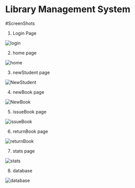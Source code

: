 # Library Management System

#ScreenShots

1. Login Page

![login](https://user-images.githubusercontent.com/106764023/197774564-2b5b784e-deff-43de-b028-9486960f11fc.JPG)


2. home page


![home](https://user-images.githubusercontent.com/106764023/197774598-8e59c981-e6f4-446b-b100-bfda42b076cb.JPG)


3. newStudent page


![NewStudent](https://user-images.githubusercontent.com/106764023/197774617-09775172-66e4-48b6-a30f-e14885667a08.JPG)


4. newBook page


![NewBook](https://user-images.githubusercontent.com/106764023/197774634-278c2813-b814-483c-a331-dfd7a63a06a9.JPG)


5. issueBook page


![issueBook](https://user-images.githubusercontent.com/106764023/197774649-cf202c60-23e8-4a31-97c1-a2062e62bb5b.JPG)


6. returnBook page


![returnBook](https://user-images.githubusercontent.com/106764023/197774662-5d36df8c-ce78-40f3-9650-e69a521e11a5.JPG)


7. stats page


![stats](https://user-images.githubusercontent.com/106764023/197774699-0778ccb9-b193-49d1-a6e8-0d210b948a08.JPG)


8. database


![database](https://user-images.githubusercontent.com/106764023/197774731-fb42fbb8-99ef-4607-bfd6-0165df2da2a8.JPG)



